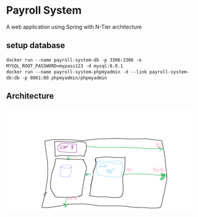 # Payroll System

A web application using Spring with N-Tier architecture

## setup database

```
docker run --name payroll-system-db -p 3306:3306 -e MYSQL_ROOT_PASSWORD=mypass123 -d mysql:8.0.1
docker run --name payroll-system-phpmyadmin -d --link payroll-system-db:db -p 8081:80 phpmyadmin/phpmyadmin
```

## Architecture

![architecture](/readme-resources/architecture.png)